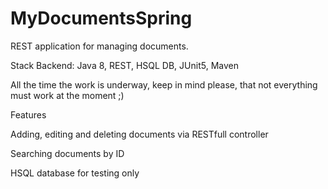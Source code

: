 # MyDocumentsSpring
REST application for managing documents. 

Stack
Backend: Java 8, REST, HSQL DB, JUnit5, Maven

All the time the work is underway, keep in mind please, that not everything must work at the moment ;)

Features

 Adding, editing and deleting documents via RESTfull controller
 
 Searching documents by ID
 
 HSQL database for testing only
 
